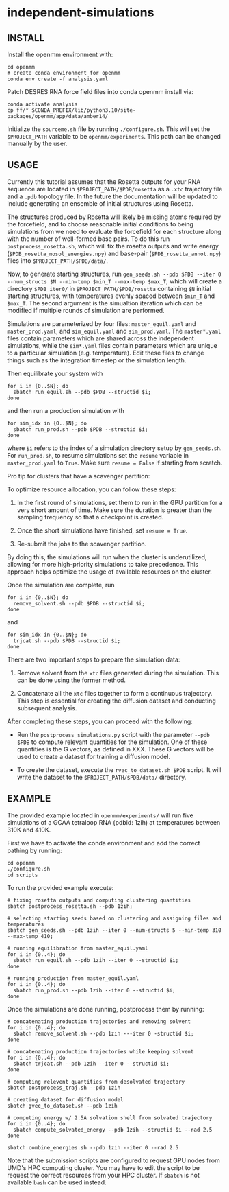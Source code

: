# independent-simulations

## INSTALL
Install the openmm environment with: 
```
cd openmm
# create conda environment for openmm
conda env create -f analysis.yaml
```

Patch DESRES RNA force field files into conda openmm install via:
```
conda activate analysis
cp ff/* $CONDA_PREFIX/lib/python3.10/site-packages/openmm/app/data/amber14/
```

Initialize the `sourceme.sh` file by running `./configure.sh`. This will set the `$PROJECT_PATH` variable to be `openmm/experiments`. This path can be changed manually by the user.

## USAGE

Currently this tutorial assumes that the Rosetta outputs for your RNA sequence are located in `$PROJECT_PATH/$PDB/rosetta` as a `.xtc` trajectory file and a `.pdb` topology file. In the future the documentation will be updated to include generating an ensemble of initial structures using Rosetta.

The structures produced by Rosetta will likely be missing atoms required by the forcefield, and to choose reasonable initial conditions to being simulations from we need to evaluate the forcefield for each structure along with the number of well-formed base pairs. To do this run `postprocess_rosetta.sh`, which will fix the rosetta outputs and write energy (`$PDB_rosetta_nosol_energies.npy`) and base-pair (`$PDB_rosetta_annot.npy`) files into `$PROJECT_PATH/$PDB/data/`.

Now, to generate starting structures, run 
```gen_seeds.sh --pdb $PDB --iter 0 --num_structs $N --min-temp $min_T --max-temp $max_T```, which will create a directory `$PDB_iter0/` in `$PROJECT_PATH/$PDB/rosetta` containing `$N` initial starting structures, with temperatures evenly spaced between `$min_T` and `$max_T`. The second argument is the simualtion iteration which can be modified if multiple rounds of simulation are performed.

Simulations are parameterized by four files: ```master_equil.yaml``` and ```master_prod.yaml```, and  ```sim_equil.yaml``` and ```sim_prod.yaml```. The ```master*.yaml``` files contain parameters which are shared across the independent simulations, while the ```sim*.yaml``` files contain parameters which are unique to a particular simulation (e.g. temperature). Edit these files to change things such as the integration timestep or the simulation length.

Then equilibrate your system with
```
for i in {0..$N}; do
  sbatch run_equil.sh --pdb $PDB --structid $i;
done
``` 
and then run a production simulation with
```
for sim_idx in {0..$N}; do
  sbatch run_prod.sh --pdb $PDB --structid $i;
done
```
where `$i` refers to the index of a simulation directory setup by `gen_seeds.sh`. For `run_prod.sh`, to resume simulations set the `resume` variable in `master_prod.yaml` to `True`. Make sure `resume = False` if starting from scratch. 

Pro tip for clusters that have a scavenger partition:

To optimize resource allocation, you can follow these steps:

1. In the first round of simulations, set them to run in the GPU partition for a very short amount of time. Make sure the duration is greater than the sampling frequency so that a checkpoint is created.

2. Once the short simulations have finished, set `resume = True`.

3. Re-submit the jobs to the scavenger partition.

By doing this, the simulations will run when the cluster is underutilized, allowing for more high-priority simulations to take precedence. This approach helps optimize the usage of available resources on the cluster.

Once the simulation are complete, run 
```
for i in {0..$N}; do
  remove_solvent.sh --pdb $PDB --structid $i;
done
```
and
```
for sim_idx in {0..$N}; do
  trjcat.sh --pdb $PDB --structid $i;
done
```

There are two important steps to prepare the simulation data:

1. Remove solvent from the `xtc` files generated during the simulation. This can be done using the former method.

2. Concatenate all the `xtc` files together to form a continuous trajectory. This step is essential for creating the diffusion dataset and conducting subsequent analysis.

After completing these steps, you can proceed with the following:

- Run the `postprocess_simulations.py` script with the parameter `--pdb $PDB` to compute relevant quantities for the simulation. One of these quantities is the G vectors, as defined in XXX. These G vectors will be used to create a dataset for training a diffusion model.

- To create the dataset, execute the `rvec_to_dataset.sh $PDB` script. It will write the dataset to the `$PROJECT_PATH/$PDB/data/` directory.

## EXAMPLE

The provided example located in `openmm/experiments/` will run five simulations of a GCAA tetraloop RNA (pdbid: 1zih) at temperatures between 310K and 410K.

First we have to activate the conda environment and add the correct pathing by running:
```
cd openmm
./configure.sh
cd scripts
```

To run the provided example execute:
```
# fixing rosetta outputs and computing clustering quantities
sbatch postprocess_rosetta.sh --pdb 1zih;

# selecting starting seeds based on clustering and assigning files and temperatures
sbatch gen_seeds.sh --pdb 1zih --iter 0 --num-structs 5 --min-temp 310 --max-temp 410;

# running equilibration from master_equil.yaml
for i in {0..4}; do
  sbatch run_equil.sh --pdb 1zih --iter 0 --structid $i;
done

# running production from master_equil.yaml
for i in {0..4}; do
  sbatch run_prod.sh --pdb 1zih --iter 0 --structid $i;
done

```

Once the simulations are done running, postprocess them by running:
```
# concatenating production trajectories and removing solvent
for i in {0..4}; do
  sbatch remove_solvent.sh --pdb 1zih ---iter 0 -structid $i;
done

# concatenating production trajectories while keeping solvent
for i in {0..4}; do
  sbatch trjcat.sh --pdb 1zih --iter 0 --structid $i;
done

# computing relevent quantities from desolvated trajectory
sbatch postprocess_traj.sh --pdb 1zih

# creating dataset for diffusion model
sbatch gvec_to_dataset.sh --pdb 1zih

# computing energy w/ 2.5A solvation shell from solvated trajectory
for i in {0..4}; do
  sbatch compute_solvated_energy --pdb 1zih --structid $i --rad 2.5
done

sbatch combine_energies.sh --pdb 1zih --iter 0 --rad 2.5
```

Note that the submission scripts are configured to request GPU nodes from UMD's HPC computing cluster. You may have to edit the script to be request the correct resources from your HPC cluster. If `sbatch` is not available `bash` can be used instead.

